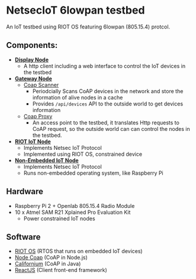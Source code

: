 # NetsecIoT 6lowpan testbed
An IoT testbed using RIOT OS featuring 6lowpan (805.15.4) protcol.

## Components:
* **[Display Node](https://github.com/lightertu/NetsecIoT/tree/master/display-node)**
  - A http client including a web interface to control the IoT devices in the testbed
* **[Gateway Node](https://github.com/lightertu/NetsecIoT/tree/master/gateway-node)**
  - [Coap Scanner](https://github.com/lightertu/NetsecIoT/tree/master/gateway-node/coap-scanner)
    - Periodcially Scans CoAP devices in the network and store the information of alive nodes in a cache
    - Provides `/api/devices` API to the outside world to get devices information
  - [Coap Proxy](https://github.com/lightertu/NetsecIoT/tree/master/gateway-node/coap-proxy)
    - An access point to the testbed, it translates Http requests to CoAP request, so the outside world can
      can control the nodes in the testbed.
* **[RIOT IoT Node](https://github.com/lightertu/NetsecIoT/tree/master/riot-node)**
  - Implements Netsec IoT Protocol
  - Implemented using RIOT OS, constrained device  
* **[Non-Embedded IoT Node](https://github.com/lightertu/NetsecIoT/tree/master/rpi-node)**
  - Implements Netsec IoT Protocol
  - Runs non-embedded operating system, like Raspberry Pi

## Hardware
* Raspberry Pi 2 + Openlab 805.15.4 Radio Module
* 10 x Atmel SAM R21 Xplained Pro Evaluation Kit
  - Power constrained IoT nodes
  
## Software
* [RIOT OS](https://github.com/RIOT-OS/RIOT) (RTOS that runs on embedded IoT devices)
* [Node Coap](https://github.com/mcollina/node-coap) (CoAP in Node.js)
* [Californium](https://github.com/eclipse/californium) (CoAP in Java)
* [ReactJS](https://facebook.github.io/react/) (Client front-end framework)
